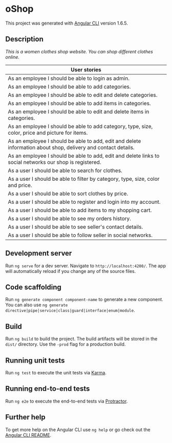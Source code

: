 # oShop

This project was generated with [Angular CLI](https://github.com/angular/angular-cli) version 1.6.5.

## Description
_This is a women clothes shop website. You can shop different clothes online._

| User stories                                                                                                  |
|---------------------------------------------------------------------------------------------------------------|
| As an employee I should be able to login as admin.                                                            |
| As an employee I should be able to add categories.                                                            |
| As an employee I should be able to edit and delete categories.                                                |
| As an employee I should be able to add items in categories.                                                   |
| As an employee I should be able to edit and delete items in categories.                                       |
| As an employee I should be able to add category, type, size, color, price and picture for items.              |
| As an employee I should be able to add, edit and delete information about shop, delivery and contact details. |
| As an employee I should be able to add, edit and delete links to social networks our shop is registered.      |
| As a user I should be able to search for clothes.                                                             |
| As a user I should be able to filter by category, type, size, color and price.                                |
| As a user I should be able to sort clothes by price.                                                          |
| As a user I should be able to register and login into my account.                                             |
| As a user I should be able to add items to my shopping cart.                                    |
| As a user I should be able to see my orders history.                                                          |
| As a user I should be able to see seller's contact details.                                                   |
| As a user I should be able to follow seller in social networks.                                               |

## Development server

Run `ng serve` for a dev server. Navigate to `http://localhost:4200/`. The app will automatically reload if you change any of the source files.

## Code scaffolding

Run `ng generate component component-name` to generate a new component. You can also use `ng generate directive|pipe|service|class|guard|interface|enum|module`.

## Build

Run `ng build` to build the project. The build artifacts will be stored in the `dist/` directory. Use the `-prod` flag for a production build.

## Running unit tests

Run `ng test` to execute the unit tests via [Karma](https://karma-runner.github.io).

## Running end-to-end tests

Run `ng e2e` to execute the end-to-end tests via [Protractor](http://www.protractortest.org/).

## Further help

To get more help on the Angular CLI use `ng help` or go check out the [Angular CLI README](https://github.com/angular/angular-cli/blob/master/README.md).
